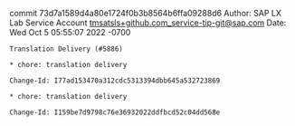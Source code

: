 commit 73d7a1589d4a80e1724f0b3b8564b6ffa09288d6
Author: SAP LX Lab Service Account <tmsatsls+github.com_service-tip-git@sap.com>
Date:   Wed Oct 5 05:55:07 2022 -0700

    Translation Delivery (#5886)
    
    * chore: translation delivery
    
    Change-Id: I77ad153470a312cdc5313394dbb645a532723869
    
    * chore: translation delivery
    
    Change-Id: I159be7d9798c76e36932022ddfbcd52c04dd568e
